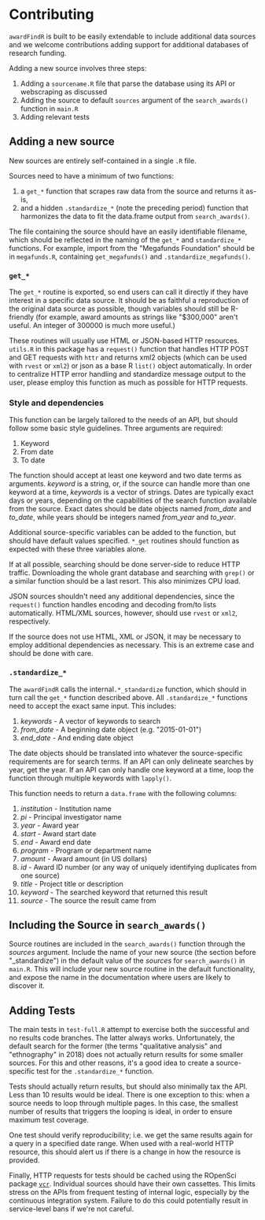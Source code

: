 # Contributing
`awardFindR` is built to be easily extendable to include additional data sources and we welcome contributions adding support for additional databases of research funding. 

Adding a new source involves three steps:
1. Adding a `sourcename.R` file that parse the database using its API or webscraping as discussed
2. Adding the source to default `sources` argument of the `search_awards()` function in `main.R`
3. Adding relevant tests

## Adding a new source 

New sources are entirely self-contained in a single `.R` file.

Sources need to have a minimum of two functions:

1.  a `get_*` function that scrapes raw data from the source and returns it as-is,
2.  and a hidden `.standardize_*` (note the preceding period) function that harmonizes the data to fit the data.frame output from `search_awards()`.

The file containing the source should have an easily identifiable filename, which should be reflected in the naming of the `get_*` and `standardize_*` functions. For example, import from the "Megafunds Foundation" should be in `megafunds.R`, containing `get_megafunds()` and `.standardize_megafunds()`.

### `get_*`

The `get_*` routine is exported, so end users can call it directly if they have interest in a specific data source. It should be as faithful a reproduction of the original data source as possible, though variables should still be R-friendly (for example, award amounts as strings like "\$300,000" aren't useful. An integer of 300000 is much more useful.)

These routines will usually use HTML or JSON-based HTTP resources. `utils.R` in this package has a `request()` function that handles HTTP POST and GET requests with `httr` and returns xml2 objects (which can be used with `rvest` or `xml2`) or json as a base R `list()` object automatically. In order to centralize HTTP error handling and standardize message output to the user, please employ this function as much as possible for HTTP requests.

### Style and dependencies

This function can be largely tailored to the needs of an API, but should follow some basic style guidelines. Three arguments are required:

1. Keyword
2. From date
3. To date

The function should accept at least one keyword and two date terms as arguments. _keyword_ is a string, or, if the source can handle more than one keyword at a time, _keywords_ is a vector of strings. Dates are typically exact days or years, depending on the capabilities of the search function available from the source. Exact dates should be date objects named _from_date_ and _to_date_, while years should be integers named _from_year_ and _to_year_. 

Additional source-specific variables can be added to the function, but should have default values specified. `*_get` routines should function as expected with these three variables alone.

If at all possible, searching should be done server-side to reduce HTTP traffic. Downloading the whole grant database and searching with `grep()` or a similar function should be a last resort. This also minimizes CPU load.

JSON sources shouldn't need any additional dependencies, since the `request()` function handles encoding and decoding from/to lists automatically. HTML/XML sources, however, should use `rvest` or `xml2`, respectively. 

If the source does not use HTML, XML or JSON, it may be necessary to employ additional dependencies as necessary. This is an extreme case and should be done with care.

### `.standardize_*`

The `awardFindR` calls the  internal`.*_standardize` function, which should in turn call the `get_*` function described above. All `.standardize_*` functions need to accept the exact same input. This includes:

1. *keywords* - A vector of keywords to search 
2. *from_date* - A beginning date object (e.g. "2015-01-01")
3. *end_date* - And ending date object

The date objects should be translated into whatever the source-specific requirements are for search terms. If an API can only delineate searches by year, get the year. If an API can only handle one keyword at a time, loop the function through multiple keywords with `lapply()`.

This function needs to return a `data.frame` with the following columns:

1.  *institution* - Institution name
2.  *pi* -  Principal investigator name
3.  *year* - Award year
4.  *start* - Award start date
5.  *end* - Award end date
6.  *program* - Program or department name
7.  *amount* - Award amount (in US dollars)
8.  *id* - Award ID number (or any way of uniquely identifying duplicates from one source)
9.  *title* - Project title or description
10. *keyword* - The searched keyword that returned this result
11. *source* - The source the result came from

## Including the Source in `search_awards()`

Source routines are included in the `search_awards()` function through the _sources_ argument. Include the name of your new source (the section before "_standardize") in the default value of the _sources_ for `search_awards()` in `main.R`. This will include your new source routine in the default functionality, and expose the name in the documentation where users are likely to discover it.

## Adding Tests

The main tests in `test-full.R` attempt to exercise both the successful and no results code branches. The latter always works. Unfortunately, the default search for the former (the terms "qualitative analysis" and "ethnography" in 2018) does not actually return results for some smaller sources. For this and other reasons, it's a good idea to create a source-specific test for the `.standardize_*` function.

Tests should actually return results, but should also minimally tax the API. Less than 10 results would be ideal. There is one exception to this: when a source needs to loop through multiple pages. In this case, the smallest number of results that triggers the looping is ideal, in order to ensure maximum test coverage.

One test should verify reproducibility; i.e. we get the same results again for a query in a specified date range. When used with a real-world HTTP resource, this should alert us if there is a change in how the resource is provided.

Finally, HTTP requests for tests should be cached using the ROpenSci package [`vcr`](https://docs.ropensci.org/vcr/). Individual sources should have their own cassettes. This limits stress on the APIs from frequent testing of internal logic, especially by the continuous integration system. Failure to do this could potentially result in service-level bans if we're not careful.
